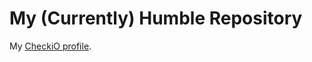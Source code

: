 # My (Currently) Humble Repository
My [CheckiO profile](https://py.checkio.org/user/PinoElPinguino/).

